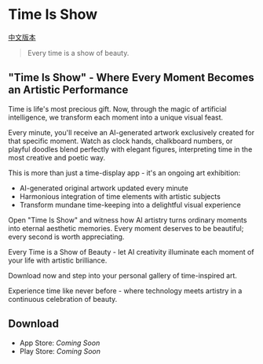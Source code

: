 # Time Is Show

[中文版本](README.CN.md)

> Every time is a show of beauty.

## "Time Is Show" - Where Every Moment Becomes an Artistic Performance

Time is life's most precious gift. Now, through the magic of artificial intelligence, we transform each moment into a unique visual feast.

Every minute, you'll receive an AI-generated artwork exclusively created for that specific moment. Watch as clock hands, chalkboard numbers, or playful doodles blend perfectly with elegant figures, interpreting time in the most creative and poetic way.

This is more than just a time-display app - it's an ongoing art exhibition:

- AI-generated original artwork updated every minute
- Harmonious integration of time elements with artistic subjects
- Transform mundane time-keeping into a delightful visual experience

Open "Time Is Show" and witness how AI artistry turns ordinary moments into eternal aesthetic memories. Every moment deserves to be beautiful; every second is worth appreciating.

Every Time is a Show of Beauty - let AI creativity illuminate each moment of your life with artistic brilliance.

Download now and step into your personal gallery of time-inspired art.

Experience time like never before - where technology meets artistry in a continuous celebration of beauty.

## Download

- App Store: *Coming Soon*
- Play Store: *Coming Soon* 